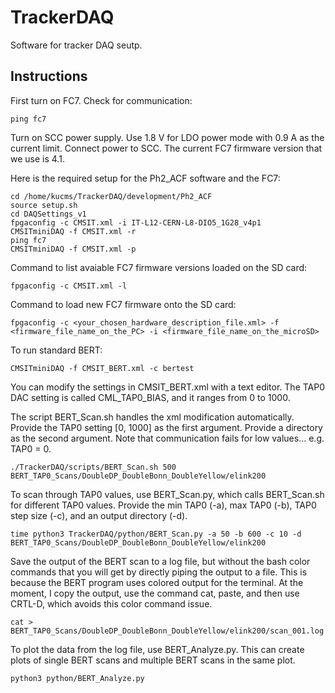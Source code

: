 # TrackerDAQ
Software for tracker DAQ seutp.

## Instructions
First turn on FC7.
Check for communication:
```
ping fc7
```

Turn on SCC power supply.
Use 1.8 V for LDO power mode with 0.9 A as the current limit.
Connect power to SCC.
The current FC7 firmware version that we use is 4.1.

Here is the required setup for the Ph2_ACF software and the FC7:
```
cd /home/kucms/TrackerDAQ/development/Ph2_ACF
source setup.sh
cd DAQSettings_v1
fpgaconfig -c CMSIT.xml -i IT-L12-CERN-L8-DIO5_1G28_v4p1
CMSITminiDAQ -f CMSIT.xml -r
ping fc7
CMSITminiDAQ -f CMSIT.xml -p
```

Command to list avaiable FC7 firmware versions loaded on the SD card:
```
fpgaconfig -c CMSIT.xml -l
```
Command to load new FC7 firmware onto the SD card:
```
fpgaconfig -c <your_chosen_hardware_description_file.xml> -f <firmware_file_name_on_the_PC> -i <firmware_file_name_on_the_microSD>
```

To run standard BERT:
```
CMSITminiDAQ -f CMSIT_BERT.xml -c bertest
```
You can modify the settings in CMSIT_BERT.xml with a text editor.
The TAP0 DAC setting is called CML_TAP0_BIAS, and it ranges from 0 to 1000.

The script BERT_Scan.sh handles the xml modification automatically.
Provide the TAP0 setting [0, 1000] as the first argument.
Provide a directory as the second argument.
Note that communication fails for low values... e.g. TAP0 = 0.
```
./TrackerDAQ/scripts/BERT_Scan.sh 500 BERT_TAP0_Scans/DoubleDP_DoubleBonn_DoubleYellow/elink200
```

To scan through TAP0 values, use BERT_Scan.py, which calls BERT_Scan.sh for different TAP0 values.
Provide the min TAP0 (-a), max TAP0 (-b), TAP0 step size (-c), and an output directory (-d).
```
time python3 TrackerDAQ/python/BERT_Scan.py -a 50 -b 600 -c 10 -d BERT_TAP0_Scans/DoubleDP_DoubleBonn_DoubleYellow/elink200
```

Save the output of the BERT scan to a log file, but without the bash color commands that you will get by directly piping the output to a file.
This is because the BERT program uses colored output for the terminal.
At the moment, I copy the output, use the command cat, paste, and then use CRTL-D, which avoids this color command issue.
```
cat > BERT_TAP0_Scans/DoubleDP_DoubleBonn_DoubleYellow/elink200/scan_001.log
```

To plot the data from the log file, use BERT_Analyze.py. 
This can create plots of single BERT scans and multiple BERT scans in the same plot.
```
python3 python/BERT_Analyze.py 
```

